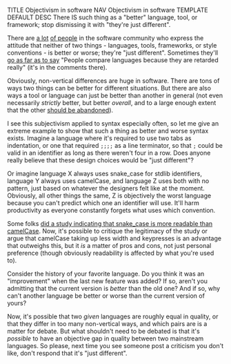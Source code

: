 TITLE Objectivism in software
NAV Objectivism in software
TEMPLATE DEFAULT
DESC There IS such thing as a "better" language, tool, or framework; stop dismissing it with "they're just different".

There are [a lot](https://dev.to/imohd23/comment/lldh) [of people](https://dev.to/cyberhck/comment/l1hg) in the software community who express the attitude that neither of two things - languages, tools, frameworks, or style conventions - is better or worse; they're "just different". Sometimes they'll [go as far as to say](https://devrant.com/rants/2416266/why-do-people-compare-languages-like-c-vs-java-c-vs-python-c-vs-elixir-all-langu) "People compare languages because they are retarded really" (it's in the comments there).

Obviously, non-vertical differences are huge in software. There are tons of ways two things can be better for different situations. But there are also ways a tool or language can just be better than another in general (not even necessarily *strictly* better, but better *overall*, and to a large enough extent that the other [should be abandoned](https://yujiri.xyz/software/kill_software)).

I see this subjectivism applied to syntax especially often, so let me give an extreme example to show that such a thing as better and worse syntax exists. Imagine a language where it's required to use two tabs as indentation, or one that required `;;;;` as a line terminator, so that `;` could be valid in an identifier as long as there weren't four in a row. Does anyone really believe that these design choices would be "just different"?

Or imagine language X always uses snake_case for stdlib identifiers, language Y always uses camelCase, and language Z uses both with no pattern, just based on whatever the designers felt like at the moment. Obviously, all other things the same, Z is objectively the worst language because you can't predict which one an identifier will use. It'll harm productivity as everyone constantly forgets what uses which convention.

Some folks [did a study indicating that snake_case is more readable than camelCase](http://www.cs.kent.edu/~jmaletic/papers/ICPC2010-CamelCaseUnderScoreClouds.pdf). Now, it's possible to critique the legitimacy of the study or argue that camelCase taking up less width and keypresses is an advantage that outweighs this, but it *is* a matter of pros and cons, not just personal preference (though obviously readability is affected by what you're used to).

Consider the history of your favorite language. Do you think it was an "improvement" when the last new feature was added? If so, aren't you admitting that the current version is *better* than the old one? And if so, why can't another language be better or worse than the current version of yours?

Now, it's possible that two *given* languages are roughly equal in quality, or that they differ in too many non-vertical ways, and which pairs are is a matter for debate. But what shouldn't need to be debated is that it's *possible* to have an objective gap in quality between two mainstream languages. So please, next time you see someone post a criticism you don't like, don't respond that it's "just different".
